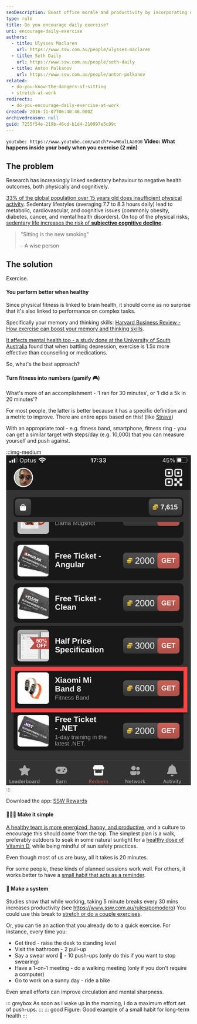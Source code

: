 ```yaml
---
seoDescription: Boost office morale and productivity by incorporating daily exercise at work, with simple activities like planking or walking outdoors.
type: rule
title: Do you encourage daily exercise?
uri: encourage-daily-exercise
authors:
  - title: Ulysses Maclaren
    url: https://www.ssw.com.au/people/ulysses-maclaren
  - title: Seth Daily
    url: https://www.ssw.com.au/people/seth-daily
  - title: Anton Polkanov
    url: https://www.ssw.com.au/people/anton-polkanov
related:
  - do-you-know-the-dangers-of-sitting
  - stretch-at-work
redirects:
  - do-you-encourage-daily-exercise-at-work
created: 2016-11-07T06:40:46.000Z
archivedreason: null
guid: 7255f54e-219b-46cd-b1d4-210997e5c99c
---
```


`youtube: https://www.youtube.com/watch?v=wWGulLAa0O0`
**Video: What happens inside your body when you exercise (2 min)**

## The problem

Research has increasingly linked sedentary behaviour to negative health outcomes, both physically and cognitively.

[33% of the global population over 15 years old does insufficient physical activity](https://pmc.ncbi.nlm.nih.gov/articles/PMC7700832). Sedentary lifestyles (averaging 7.7 to 8.3 hours daily) lead to metabolic, cardiovascular, and cognitive issues (commonly obesity, diabetes, cancer, and mental health disorders). On top of the physical risks, [sedentary life increases the risk of **subjective cognitive decline**](https://www.tandfonline.com/doi/abs/10.1080/17518420801997007).

> "Sitting is the new smoking"
>
> \- A wise person

<!--endintro-->

## The solution

Exercise.

#### You perform better when healthy

Since physical fitness is linked to brain health, it should come as no surprise that it's also linked to performance on complex tasks.

Specifically your memory and thinking skills: [Harvard Business Review - How exercise can boost your memory and thinking skills](https://www.health.harvard.edu/mind-and-mood/exercise-can-boost-your-memory-and-thinking-skills).

[It affects mental health too - a study done at the University of South Australia](https://bjsm.bmj.com/content/57/18/1203) found that when battling depression, exercise is 1.5x more effective than counselling or medications.

So, what's the best approach?

#### Turn fitness into numbers (gamify 🎮)

What's more of an accomplishment - 'I ran for 30 minutes', or 'I did a 5k in 20 minutes'?

For most people, the latter is better because it has a specific definition and a metric to improve.
There are entire apps based on this! (like [Strava](https://www.strava.com))

With an appropriate tool - e.g. fitness band, smartphone, fitness ring - you can get a similar target with steps/day (e.g. 10,000) that you can measure yourself and push against.

:::img-medium
![Figure: SSW Rewards app - you can earn a Mi Band by scanning a few people](rewards-mi-band.jpg)
:::

Download the app: [SSW Rewards](https://www.ssw.com.au/products/rewards)

#### 🏃‍♂️‍➡️ Make it simple

[A healthy team is more energized, happy, and productive](https://www.cdc.gov/workplacehealthpromotion/initiatives/resource-center/case-studies/index.html), and a culture to encourage this should come from the top. The simplest plan is a walk, preferably outdoors to soak in some natural sunlight for a [healthy dose of Vitamin D](https://www.betterhealth.vic.gov.au/health/healthyliving/vitamin-d), while being mindful of sun safety practices.

Even though most of us are busy, all it takes is 20 minutes.

For some people, these kinds of planned sessions work well. For others, it works better to have a [small habit that acts as a reminder](https://www.ssw.com.au/rules/lasting-habits/).

#### 🧠 Make a system

Studies show that while working, taking 5 minute breaks every 30 mins increases productivity (see <https://www.ssw.com.au/rules/pomodoro>)
You could use this break to [stretch or do a couple exercises](https://www.ssw.com.au/rules/stretch-at-work/).

Or, you can tie an action that you already do to a quick exercise.
For instance, every time you:

* Get tired - raise the desk to standing level
* Visit the bathroom - 2 pull-up
* Say a swear word 🤬 - 10 push-ups (only do this if you want to stop swearing)
* Have a 1-on-1 meeting - do a walking meeting (only if you don't require a computer)
* Go to work on a sunny day - ride a bike

Even small efforts can improve circulation and mental sharpness.

::: greybox
As soon as I wake up in the morning, I do a maximum effort set of push-ups.
:::
::: good
Figure: Good example of a small habit for long-term health
:::
